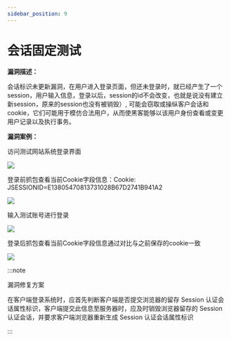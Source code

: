 ```yaml
---
sidebar_position: 9
---
```


# 会话固定测试

**漏洞描述：**

会话标识未更新漏洞，在用户进入登录页面，但还未登录时，就已经产生了一个session，用户输入信息，登录以后，session的id不会改变，也就是说没有建立新session，原来的session也没有被销毁）, 可能会窃取或操纵客户会话和cookie，它们可能用于模仿合法用户，从而使黑客能够以该用户身份查看或变更用户记录以及执行事务。

**漏洞案例：**

访问测试网站系统登录界面

![](/img/products/yakit/session-id-1.png)

登录前抓包查看当前Cookie字段信息：Cookie: JSESSIONID=E13805470813731028B67D2741B941A2

![](/img/products/yakit/session-id-2.png)

输入测试账号进行登录

![](/img/products/yakit/session-id-3.png)

登录后抓包查看当前Cookie字段信息通过对比与之前保存的cookie一致

![](/img/products/yakit/session-id-4.png)


:::note

漏洞修复方案

在客户端登录系统时，应首先判断客户端是否提交浏览器的留存 Session 认证会话属性标识，客户端提交此信息至服务器时，应及时销毁浏览器留存的 Session 认证会话，并要求客户端浏览器重新生成 Session 认证会话属性标识

:::
